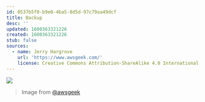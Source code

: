 ```yaml
---
id: 0537b5f0-b9e0-4ba5-8d5d-97c79aa49dcf
title: Backup
desc: ''
updated: 1600363321226
created: 1600363321226
stub: false
sources:
  - name: Jerry Hargrove
    url: 'https://www.awsgeek.com/'
    license: Creative Commons Attribution-ShareAlike 4.0 International License
---
```

![](/assets/images/AWS-Backup_en.jpg)
> Image from [@awsgeek](https://www.awsgeek.com/AWS-Backup/)
